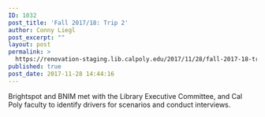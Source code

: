 ```yaml
---
ID: 1032
post_title: 'Fall 2017/18: Trip 2'
author: Conny Liegl
post_excerpt: ""
layout: post
permalink: >
  https://renovation-staging.lib.calpoly.edu/2017/11/28/fall-2017-18-trip-2/
published: true
post_date: 2017-11-28 14:44:16
---
```

Brightspot and BNIM met with the Library Executive Committee, and Cal Poly faculty to identify drivers for scenarios and conduct interviews.